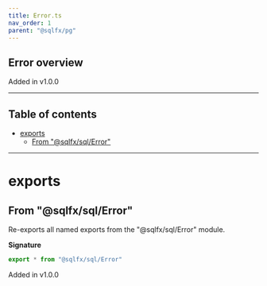 ```yaml
---
title: Error.ts
nav_order: 1
parent: "@sqlfx/pg"
---
```


## Error overview

Added in v1.0.0

---

<h2 class="text-delta">Table of contents</h2>

- [exports](#exports)
  - [From "@sqlfx/sql/Error"](#from-sqlfxsqlerror)

---

# exports

## From "@sqlfx/sql/Error"

Re-exports all named exports from the "@sqlfx/sql/Error" module.

**Signature**

```ts
export * from "@sqlfx/sql/Error"
```

Added in v1.0.0
